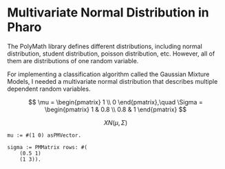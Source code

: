 # Multivariate Normal Distribution in Pharo

The PolyMath library defines different distributions, including normal distribution, student distribution, poisson distribution, etc. However, all of them are distributions of one random variable.

For implementing a classification algorithm called the Gaussian Mixture Models, I needed a multivariate normal distribution that describes multiple dependent random variables.

$$
\mu = \begin{pmatrix}
1 \\ 0
\end{pmatrix},\quad
\Sigma = \begin{pmatrix}
1 & 0.8 \\
0.8 & 1
\end{pmatrix}
$$

$$
X  N(\mu, \Sigma)
$$

```Smalltalk
mu := #(1 0) asPMVector.sigma := PMMatrix rows: #(	(0.5 1)	(1 3)).
	
```